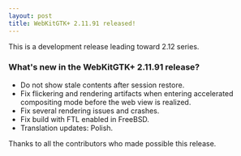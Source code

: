 ```yaml
---
layout: post
title: WebKitGTK+ 2.11.91 released!
---
```


This is a development release leading toward 2.12 series.

### What's new in the WebKitGTK+ 2.11.91 release?

 - Do not show stale contents after session restore.
 - Fix flickering and rendering artifacts when entering accelerated compositing mode
   before the web view is realized.
 - Fix several rendering issues and crashes.
 - Fix build with FTL enabled in FreeBSD.
 - Translation updates: Polish.

Thanks to all the contributors who made possible this release.